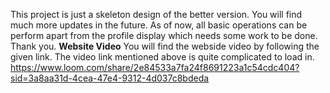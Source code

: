 This project is just a skeleton design of the better version. You will find much more updates in the future. As of now, all basic operations can be perform apart from the profile display which needs some work to be done. Thank you.
**Website Video**
You will find the webside video by following the given link. The video link mentioned above is quite complicated to load in.
https://www.loom.com/share/2e84533a7fa24f8691223a1c54cdc404?sid=3a8aa31d-4cea-47e4-9312-4d037c8bdeda
